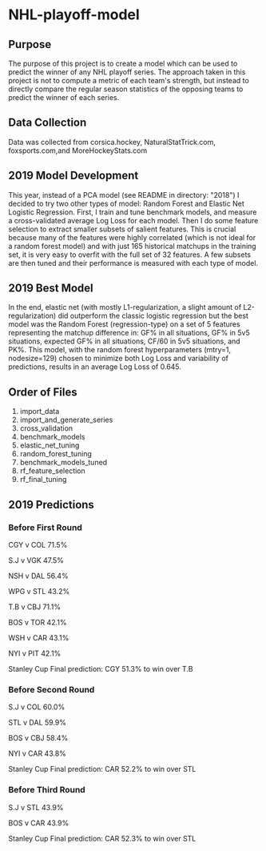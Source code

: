 # NHL-playoff-model

## Purpose

The purpose of this project is to create a model which can be used to predict the winner of any NHL playoff series. The approach taken in this project is not to compute a metric of each team's strength, but instead to directly compare the regular season statistics of the opposing teams to predict the winner of each series.

## Data Collection

Data was collected from corsica.hockey, NaturalStatTrick.com, foxsports.com,and MoreHockeyStats.com

## 2019 Model Development

This year, instead of a PCA model (see README in directory: "2018") I decided to try two other types of model: Random Forest and Elastic Net Logistic Regression. First, I train and tune benchmark models, and measure a cross-validated average Log Loss for each model. Then I do some feature selection to extract smaller subsets of salient features. This is crucial because many of the features were highly correlated (which is not ideal for a random forest model) and with just 165 historical matchups in the training set, it is very easy to overfit with the full set of 32 features. A few subsets are then tuned and their performance is measured with each type of model.

## 2019 Best Model

In the end, elastic net (with mostly L1-regularization, a slight amount of L2-regularization) did outperform the classic logistic regression but the best model was the Random Forest (regression-type) on a set of 5 features representing the matchup difference in: GF% in all situations, GF% in 5v5 situations, expected GF% in all situations, CF/60 in 5v5 situations, and PK%. This model, with the random forest hyperparameters (mtry=1, nodesize=129) chosen to minimize both Log Loss and variability of predictions, results in an average Log Loss of 0.645.

## Order of Files

1. import_data
2. import_and_generate_series
3. cross_validation
4. benchmark_models
5. elastic_net_tuning
6. random_forest_tuning
7. benchmark_models_tuned
8. rf_feature_selection
9. rf_final_tuning

## 2019 Predictions

### Before First Round
CGY v COL    71.5%

S.J v VGK    47.5%

NSH v DAL    56.4%

WPG v STL    43.2%

T.B v CBJ    71.1%

BOS v TOR    42.1%

WSH v CAR    43.1%

NYI v PIT    42.1%

Stanley Cup Final prediction: CGY 51.3% to win over T.B

### Before Second Round
S.J v COL    60.0%

STL v DAL    59.9%

BOS v CBJ    58.4%

NYI v CAR    43.8%

Stanley Cup Final prediction: CAR 52.2% to win over STL

### Before Third Round
S.J v STL    43.9%

BOS v CAR    43.9%

Stanley Cup Final prediction: CAR 52.3% to win over STL